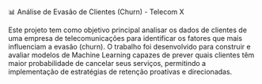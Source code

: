 📊 Análise de Evasão de Clientes (Churn) - Telecom X

Este projeto tem como objetivo principal analisar os dados de clientes de uma empresa de telecomunicações para identificar os fatores que mais influenciam a evasão (churn). O trabalho foi desenvolvido para construir e avaliar modelos de Machine Learning capazes de prever quais clientes têm maior probabilidade de cancelar seus serviços, permitindo a implementação de estratégias de retenção proativas e direcionadas.
